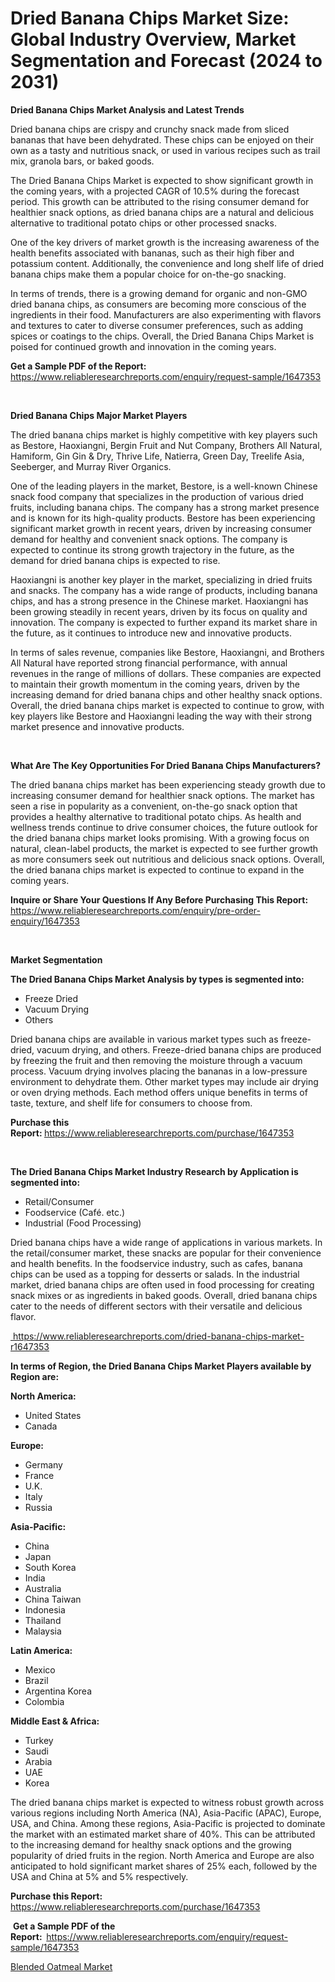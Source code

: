 <p><h1>Dried Banana Chips Market Size: Global Industry Overview, Market Segmentation and Forecast (2024 to 2031)</h1></p><p><strong>Dried Banana Chips Market Analysis and Latest Trends</strong></p>
<p><p>Dried banana chips are crispy and crunchy snack made from sliced bananas that have been dehydrated. These chips can be enjoyed on their own as a tasty and nutritious snack, or used in various recipes such as trail mix, granola bars, or baked goods.</p><p>The Dried Banana Chips Market is expected to show significant growth in the coming years, with a projected CAGR of 10.5% during the forecast period. This growth can be attributed to the rising consumer demand for healthier snack options, as dried banana chips are a natural and delicious alternative to traditional potato chips or other processed snacks.</p><p>One of the key drivers of market growth is the increasing awareness of the health benefits associated with bananas, such as their high fiber and potassium content. Additionally, the convenience and long shelf life of dried banana chips make them a popular choice for on-the-go snacking.</p><p>In terms of trends, there is a growing demand for organic and non-GMO dried banana chips, as consumers are becoming more conscious of the ingredients in their food. Manufacturers are also experimenting with flavors and textures to cater to diverse consumer preferences, such as adding spices or coatings to the chips. Overall, the Dried Banana Chips Market is poised for continued growth and innovation in the coming years.</p></p>
<p><strong>Get a Sample PDF of the Report:&nbsp;</strong> <a href="https://www.reliableresearchreports.com/enquiry/request-sample/1647353">https://www.reliableresearchreports.com/enquiry/request-sample/1647353</a></p>
<p>&nbsp;</p>
<p><strong>Dried Banana Chips Major Market Players</strong></p>
<p><p>The dried banana chips market is highly competitive with key players such as Bestore, Haoxiangni, Bergin Fruit and Nut Company, Brothers All Natural, Hamiform, Gin Gin & Dry, Thrive Life, Natierra, Green Day, Treelife Asia, Seeberger, and Murray River Organics.</p><p>One of the leading players in the market, Bestore, is a well-known Chinese snack food company that specializes in the production of various dried fruits, including banana chips. The company has a strong market presence and is known for its high-quality products. Bestore has been experiencing significant market growth in recent years, driven by increasing consumer demand for healthy and convenient snack options. The company is expected to continue its strong growth trajectory in the future, as the demand for dried banana chips is expected to rise.</p><p>Haoxiangni is another key player in the market, specializing in dried fruits and snacks. The company has a wide range of products, including banana chips, and has a strong presence in the Chinese market. Haoxiangni has been growing steadily in recent years, driven by its focus on quality and innovation. The company is expected to further expand its market share in the future, as it continues to introduce new and innovative products.</p><p>In terms of sales revenue, companies like Bestore, Haoxiangni, and Brothers All Natural have reported strong financial performance, with annual revenues in the range of millions of dollars. These companies are expected to maintain their growth momentum in the coming years, driven by the increasing demand for dried banana chips and other healthy snack options. Overall, the dried banana chips market is expected to continue to grow, with key players like Bestore and Haoxiangni leading the way with their strong market presence and innovative products.</p></p>
<p>&nbsp;</p>
<p><strong>What Are The Key Opportunities For Dried Banana Chips Manufacturers?</strong></p>
<p><p>The dried banana chips market has been experiencing steady growth due to increasing consumer demand for healthier snack options. The market has seen a rise in popularity as a convenient, on-the-go snack option that provides a healthy alternative to traditional potato chips. As health and wellness trends continue to drive consumer choices, the future outlook for the dried banana chips market looks promising. With a growing focus on natural, clean-label products, the market is expected to see further growth as more consumers seek out nutritious and delicious snack options. Overall, the dried banana chips market is expected to continue to expand in the coming years.</p></p>
<p><strong>Inquire or Share Your Questions If Any Before Purchasing This Report:</strong> <a href="https://www.reliableresearchreports.com/enquiry/pre-order-enquiry/1647353">https://www.reliableresearchreports.com/enquiry/pre-order-enquiry/1647353</a></p>
<p>&nbsp;</p>
<p><strong>Market Segmentation</strong></p>
<p><strong>The Dried Banana Chips Market Analysis by types is segmented into:</strong></p>
<p><ul><li>Freeze Dried</li><li>Vacuum Drying</li><li>Others</li></ul></p>
<p><p>Dried banana chips are available in various market types such as freeze-dried, vacuum drying, and others. Freeze-dried banana chips are produced by freezing the fruit and then removing the moisture through a vacuum process. Vacuum drying involves placing the bananas in a low-pressure environment to dehydrate them. Other market types may include air drying or oven drying methods. Each method offers unique benefits in terms of taste, texture, and shelf life for consumers to choose from.</p></p>
<p><strong>Purchase this Report:&nbsp;</strong><a href="https://www.reliableresearchreports.com/purchase/1647353">https://www.reliableresearchreports.com/purchase/1647353</a></p>
<p>&nbsp;</p>
<p><strong>The Dried Banana Chips Market Industry Research by Application is segmented into:</strong></p>
<p><ul><li>Retail/Consumer</li><li>Foodservice (Café. etc.)</li><li>Industrial (Food Processing)</li></ul></p>
<p><p>Dried banana chips have a wide range of applications in various markets. In the retail/consumer market, these snacks are popular for their convenience and health benefits. In the foodservice industry, such as cafes, banana chips can be used as a topping for desserts or salads. In the industrial market, dried banana chips are often used in food processing for creating snack mixes or as ingredients in baked goods. Overall, dried banana chips cater to the needs of different sectors with their versatile and delicious flavor.</p></p>
<p><a href="https://www.reliableresearchreports.com/dried-banana-chips-market-r1647353">&nbsp;https://www.reliableresearchreports.com/dried-banana-chips-market-r1647353</a></p>
<p><strong>In terms of Region, the Dried Banana Chips Market Players available by Region are:</strong></p>
<p>
    <p> <strong> North America: </strong>
        <ul>
            <li>United States</li>
            <li>Canada</li>
        </ul>
        </p> 
    <p> <strong> Europe: </strong>
        <ul>
            <li>Germany</li>
            <li>France</li>
            <li>U.K.</li>
            <li>Italy</li>
            <li>Russia</li>
        </ul>
        </p> 
    <p> <strong> Asia-Pacific: </strong>
        <ul>
            <li>China</li>
            <li>Japan</li>
            <li>South Korea</li>
            <li>India</li>
            <li>Australia</li>
            <li>China Taiwan</li>
            <li>Indonesia</li>
            <li>Thailand</li>
            <li>Malaysia</li>
        </ul>
        </p> 
    <p> <strong> Latin America: </strong>
        <ul>
            <li>Mexico</li>
            <li>Brazil</li>
            <li>Argentina Korea</li>
            <li>Colombia</li>
        </ul>
        </p> 
    <p> <strong> Middle East & Africa: </strong>
        <ul>
            <li>Turkey</li>
            <li>Saudi</li>
            <li>Arabia</li>
            <li>UAE</li>
            <li>Korea</li>
        </ul>
    </p>
    </p>
<p><p>The dried banana chips market is expected to witness robust growth across various regions including North America (NA), Asia-Pacific (APAC), Europe, USA, and China. Among these regions, Asia-Pacific is projected to dominate the market with an estimated market share of 40%. This can be attributed to the increasing demand for healthy snack options and the growing popularity of dried fruits in the region. North America and Europe are also anticipated to hold significant market shares of 25% each, followed by the USA and China at 5% and 5% respectively.</p></p>
<p><strong>Purchase this Report: </strong><a href="https://www.reliableresearchreports.com/purchase/1647353">https://www.reliableresearchreports.com/purchase/1647353</a></p>
<p>&nbsp;<strong>Get a Sample PDF of the Report:&nbsp;&nbsp;</strong><a href="https://www.reliableresearchreports.com/enquiry/request-sample/1647353">https://www.reliableresearchreports.com/enquiry/request-sample/1647353</a></p>
<p><strong></strong></p>
<p><p><a href="https://github.com/jj19131/Market-Research-Report-List-2/blob/main/blended-oatmeal-market.md">Blended Oatmeal Market</a></p></p>